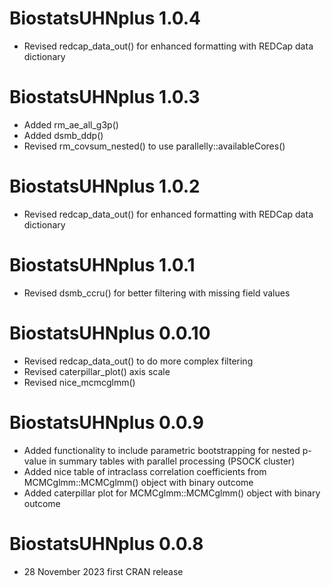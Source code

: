 # BiostatsUHNplus 1.0.4

* Revised redcap_data_out() for enhanced formatting with REDCap data dictionary

# BiostatsUHNplus 1.0.3

* Added rm_ae_all_g3p()
* Added dsmb_ddp()
* Revised rm_covsum_nested() to use parallelly::availableCores()

# BiostatsUHNplus 1.0.2

* Revised redcap_data_out() for enhanced formatting with REDCap data dictionary

# BiostatsUHNplus 1.0.1

* Revised dsmb_ccru() for better filtering with missing field values 

# BiostatsUHNplus 0.0.10

* Revised redcap_data_out() to do more complex filtering
* Revised caterpillar_plot() axis scale
* Revised nice_mcmcglmm() 

# BiostatsUHNplus 0.0.9

* Added functionality to include parametric bootstrapping for nested p-value in summary tables with parallel processing (PSOCK cluster) 
* Added nice table of intraclass correlation coefficients from MCMCglmm::MCMCglmm() object with binary outcome
* Added caterpillar plot for MCMCglmm::MCMCglmm() object with binary outcome

# BiostatsUHNplus 0.0.8

* 28 November 2023 first CRAN release
